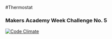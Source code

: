 #Thermostat
### Makers Academy Week Challenge No. 5

[![Code Climate](https://codeclimate.com/github/KatHicks/thermostat/badges/gpa.svg)](https://codeclimate.com/github/KatHicks/thermostat)
